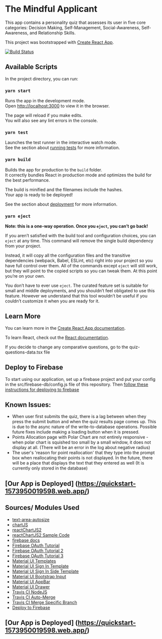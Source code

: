 # The Mindful Applicant 
This app contains a personality quiz that assesses its user in five core categories: Decision Making, Self-Management, Social-Awareness, Self-Awareness, and Relationship Skills. 

This project was bootstrapped with [Create React App](https://github.com/facebook/create-react-app).        

[![Build Status](https://travis-ci.com/skarim9/The-Mindful-Applicant.svg?token=EQsqRwKgMytt4RipPrDc&branch=main)](https://travis-ci.com/skarim9/The-Mindful-Applicant)

## Available Scripts

In the project directory, you can run:

### `yarn start`

Runs the app in the development mode.<br />
Open [http://localhost:3000](http://localhost:3000) to view it in the browser.

The page will reload if you make edits.<br />
You will also see any lint errors in the console.

### `yarn test`

Launches the test runner in the interactive watch mode.<br />
See the section about [running tests](https://facebook.github.io/create-react-app/docs/running-tests) for more information.

### `yarn build`

Builds the app for production to the `build` folder.<br />
It correctly bundles React in production mode and optimizes the build for the best performance.

The build is minified and the filenames include the hashes.<br />
Your app is ready to be deployed!

See the section about [deployment](https://facebook.github.io/create-react-app/docs/deployment) for more information.

### `yarn eject`

**Note: this is a one-way operation. Once you `eject`, you can’t go back!**

If you aren’t satisfied with the build tool and configuration choices, you can `eject` at any time. This command will remove the single build dependency from your project.

Instead, it will copy all the configuration files and the transitive dependencies (webpack, Babel, ESLint, etc) right into your project so you have full control over them. All of the commands except `eject` will still work, but they will point to the copied scripts so you can tweak them. At this point you’re on your own.

You don’t have to ever use `eject`. The curated feature set is suitable for small and middle deployments, and you shouldn’t feel obligated to use this feature. However we understand that this tool wouldn’t be useful if you couldn’t customize it when you are ready for it.

## Learn More

You can learn more in the [Create React App documentation](https://facebook.github.io/create-react-app/docs/getting-started).

To learn React, check out the [React documentation](https://reactjs.org/).



If you decide to change any comparative questions, go to the quiz-questions-data.tsx file


## Deploy to Firebase
To start using our application, set up a firebase project and put your config in the src/firebase-db/config.js file of this repository. Then [follow these instructions for deploying to firebase](https://www.robinwieruch.de/firebase-deploy-react-js)

## Known Issues:
* When user first submits the quiz, there is a lag between when they press the submit button and when the quiz results page comes up. This is due to the async nature of the write-to-database operations. Possible future fixes include making a loading button when it is pressed.
* Points Allocation page with Polar Chart are not entirely responsive - when polar chart is squished too small by a small window, it does not display at all. (There will be an error in the log about negative radius)
* The user's 'reason for point reallocation' that they type into the prompt box when reallocating their points is not displayed. In the future, there will be a place that displays the text that they entered as well (It is currently only stored in the database)


## [Our App is Deployed] (https://quickstart-1573950019598.web.app/)

## Sources/ Modules Used
* [text-area-autosize](https://www.npmjs.com/package/react-textarea-autosize)
* [chartJS](https://www.chartjs.org/)
* [reactChartJS2](https://www.npmjs.com/package/react-chartjs-2)
* [reactChartJS2 Sample Code](https://github.com/jerairrest/react-chartjs-2/blob/master/example/src/components/polar.js)
* [firebase docs](https://firebase.google.com/docs)
* [Firebase OAuth Tutorial](https://blog.logrocket.com/user-authentication-firebase-react-apps/)
* [Firebase OAuth Tutorial 2](https://levelup.gitconnected.com/authentication-using-firebase-and-react-js-99392c6fa58b)
* [Firebase OAuth Tutorial 3](https://dev.to/itnext/user-auth-with-firebase-and-react-1725)
* [Material UI Templates](https://material-ui.com/getting-started/templates/)
* [Material UI Sign In Template](https://github.com/mui-org/material-ui/tree/master/docs/src/pages/getting-started/templates/sign-in)
* [Material UI Sign In Side Template](https://github.com/mui-org/material-ui/tree/master/docs/src/pages/getting-started/templates/sign-in-side)
* [Material UI Bootstrap Input](https://material-ui.com/components/text-fields/)
* [Material UI AppBar](https://material-ui.com/components/app-bar/)
* [Material UI Drawer](https://material-ui.com/components/drawers/)
* [Travis CI NodeJS](https://docs.travis-ci.com/user/languages/javascript-with-nodejs/)
* [Travis CI Auto-Merge](https://medium.com/@allmonty/automerge-with-travis-ci-and-coveralls-to-elixir-248d1c6d2531)
* [Travis CI Merge Specific Branch](https://stackoverflow.com/questions/31338562/travisci-run-after-success-on-a-specific-branch)
* [Deploy to Firebase](https://www.robinwieruch.de/firebase-deploy-react-js)

## [Our App is Deployed] (https://quickstart-1573950019598.web.app/)

